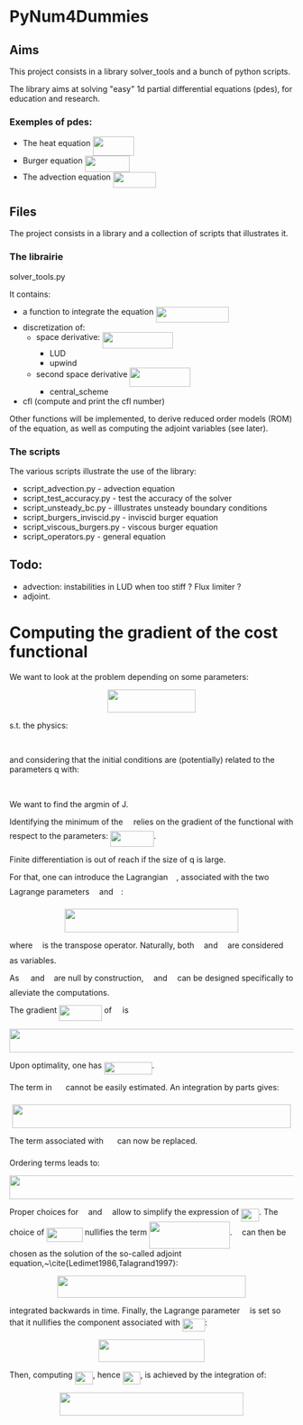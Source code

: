 # PyNum4Dummies

## Aims
This project consists in a library solver_tools and a bunch of python scripts.

The library aims at solving "easy" 1d partial differential equations (pdes), for education and research.


### Exemples of pdes:
* The heat equation <img src="https://rawgit.com/fgueniat/PyNum4Dummies/master/svgs/458569e3907f54a425e4fecadb138e1f.svg?invert_in_darkmode" align=middle width=73.767705pt height=33.42009pt/>
* Burger equation <img src="https://rawgit.com/fgueniat/PyNum4Dummies/master/svgs/ec7768a23e0ca2a447be1cc33a099882.svg?invert_in_darkmode" align=middle width=78.92775pt height=28.86675pt/>
* The advection equation <img src="https://rawgit.com/fgueniat/PyNum4Dummies/master/svgs/19a5775f98b29fc2720f13ec6f7851aa.svg?invert_in_darkmode" align=middle width=76.63986pt height=28.86675pt/>


## Files
The project consists in a library and a collection of scripts that illustrates it.


### The librairie 
solver_tools.py

It contains:
* a function to integrate the equation <img src="https://rawgit.com/fgueniat/PyNum4Dummies/master/svgs/940c85b13e2fb5a4a59056b59c583cf0.svg?invert_in_darkmode" align=middle width=129.80715pt height=28.86675pt/>
* discretization of:
  * space derivative: <img src="https://rawgit.com/fgueniat/PyNum4Dummies/master/svgs/7da93b46f7712a0110dbfb9d2035e68c.svg?invert_in_darkmode" align=middle width=125.696175pt height=28.86675pt/>
    - LUD
    - upwind
  * second space derivative <img src="https://rawgit.com/fgueniat/PyNum4Dummies/master/svgs/cb5f9f5c88b90ad2366ca70548b60f8d.svg?invert_in_darkmode" align=middle width=107.509545pt height=33.42009pt/>
    - central_scheme
* cfl (compute and print the cfl number)

Other functions will be implemented, to derive reduced order models (ROM) of the equation, as well as computing the adjoint variables (see later).

### The scripts
The various scripts illustrate the use of the library:
* script_advection.py - advection equation
* script_test_accuracy.py - test the accuracy of the solver
* script_unsteady_bc.py - illlustrates unsteady boundary conditions
* script_burgers_inviscid.py - inviscid burger equation
* script_viscous_burgers.py - viscous burger equation
* script_operators.py - general equation


## Todo:
* advection: instabilities in LUD when too stiff ? Flux limiter ?
* adjoint.




# Computing the gradient of the cost functional

We want to look at the problem depending on some parameters:

<p align="center"><img src="https://rawgit.com/fgueniat/PyNum4Dummies/master/svgs/0d357cfaf830c4e7c0dbc17ab01006b9.svg?invert_in_darkmode" align=middle width=155.940675pt height=41.121795pt/></p>
s.t. the physics:
<p align="center"><img src="https://rawgit.com/fgueniat/PyNum4Dummies/master/svgs/16283e6f9f4969cb2a841640a223eb9a.svg?invert_in_darkmode" align=middle width=110.076945pt height=16.376943pt/></p>
and considering that the initial conditions are (potentially) related to the parameters q with:
<p align="center"><img src="https://rawgit.com/fgueniat/PyNum4Dummies/master/svgs/6b1545e49da27eecc71689bc4caec24e.svg?invert_in_darkmode" align=middle width=96.687855pt height=16.376943pt/></p>

We want to find the argmin of J.

Identifying the minimum of the <img src="https://rawgit.com/fgueniat/PyNum4Dummies/master/svgs/8eb543f68dac24748e65e2e4c5fc968c.svg?invert_in_darkmode" align=middle width=10.65636pt height=22.38192pt/> relies on the gradient of the functional with respect to the parameters:
<img src="https://rawgit.com/fgueniat/PyNum4Dummies/master/svgs/8b3f544e88b0a34f6b2c1dff52a7660e.svg?invert_in_darkmode" align=middle width=77.02893pt height=28.61199pt/>. 

Finite differentiation is out of reach if the size of q is large.

For that, one can introduce the Lagrangian <img src="https://rawgit.com/fgueniat/PyNum4Dummies/master/svgs/ca0f3a73abc788c4c397d1c983cc5b31.svg?invert_in_darkmode" align=middle width=11.14542pt height=22.38192pt/>, associated with the two Lagrange parameters <img src="https://rawgit.com/fgueniat/PyNum4Dummies/master/svgs/fd8be73b54f5436a5cd2e73ba9b6bfa9.svg?invert_in_darkmode" align=middle width=9.553335pt height=22.74591pt/> and <img src="https://rawgit.com/fgueniat/PyNum4Dummies/master/svgs/07617f9d8fe48b4a7b3f523d6730eef0.svg?invert_in_darkmode" align=middle width=9.86799pt height=14.10255pt/>:

<p align="center"><img src="https://rawgit.com/fgueniat/PyNum4Dummies/master/svgs/a518e38eaed61e3ae0f0b3b2339d5646.svg?invert_in_darkmode" align=middle width=308.07975pt height=41.616135pt/></p>

where <img src="https://rawgit.com/fgueniat/PyNum4Dummies/master/svgs/0103700fa3db36d24bf7a94ad80ae6a5.svg?invert_in_darkmode" align=middle width=9.498225pt height=27.59823pt/> is the transpose operator. 
Naturally, both <img src="https://rawgit.com/fgueniat/PyNum4Dummies/master/svgs/6dbb78540bd76da3f1625782d42d6d16.svg?invert_in_darkmode" align=middle width=9.375135pt height=14.10255pt/> and <img src="https://rawgit.com/fgueniat/PyNum4Dummies/master/svgs/02578075daf3b73a16fbd736847ed846.svg?invert_in_darkmode" align=middle width=9.375135pt height=21.87504pt/> are considered as variables.

As <img src="https://rawgit.com/fgueniat/PyNum4Dummies/master/svgs/b8bc815b5e9d5177af01fd4d3d3c2f10.svg?invert_in_darkmode" align=middle width=12.80598pt height=22.38192pt/> and <img src="https://rawgit.com/fgueniat/PyNum4Dummies/master/svgs/3cf4fbd05970446973fc3d9fa3fe3c41.svg?invert_in_darkmode" align=middle width=8.398995pt height=14.10255pt/> are null by construction, <img src="https://rawgit.com/fgueniat/PyNum4Dummies/master/svgs/fd8be73b54f5436a5cd2e73ba9b6bfa9.svg?invert_in_darkmode" align=middle width=9.553335pt height=22.74591pt/> and <img src="https://rawgit.com/fgueniat/PyNum4Dummies/master/svgs/07617f9d8fe48b4a7b3f523d6730eef0.svg?invert_in_darkmode" align=middle width=9.86799pt height=14.10255pt/> can be designed specifically to alleviate the computations.

The gradient <img src="https://rawgit.com/fgueniat/PyNum4Dummies/master/svgs/cdcddae0e184a3d241940d91f2a584d1.svg?invert_in_darkmode" align=middle width=75.926895pt height=28.61199pt/> of <img src="https://rawgit.com/fgueniat/PyNum4Dummies/master/svgs/ca0f3a73abc788c4c397d1c983cc5b31.svg?invert_in_darkmode" align=middle width=11.14542pt height=22.38192pt/> is
<p align="center"><img src="https://rawgit.com/fgueniat/PyNum4Dummies/master/svgs/08fa9cd6495b8cbafdf4039d351151f5.svg?invert_in_darkmode" align=middle width=667.4877pt height=41.616135pt/></p>

Upon optimality, one has <img src="https://rawgit.com/fgueniat/PyNum4Dummies/master/svgs/8d8571e42d6aa0132bc47923de52b7aa.svg?invert_in_darkmode" align=middle width=85.308795pt height=22.38192pt/>.

The term in <img src="https://rawgit.com/fgueniat/PyNum4Dummies/master/svgs/c2f43910af366cae2d41e81ddd7e93a5.svg?invert_in_darkmode" align=middle width=16.437795pt height=22.74591pt/> cannot be easily estimated. An integration by parts gives:


<p align="center"><img src="https://rawgit.com/fgueniat/PyNum4Dummies/master/svgs/79e3554dc3d7a585a5455122efd64082.svg?invert_in_darkmode" align=middle width=493.47705pt height=41.121795pt/></p>

The term associated with <img src="https://rawgit.com/fgueniat/PyNum4Dummies/master/svgs/d334a39817444a817c8f52832258f502.svg?invert_in_darkmode" align=middle width=16.437795pt height=22.74591pt/> can now be replaced.

Ordering terms leads to:

<p align="center"><img src="https://rawgit.com/fgueniat/PyNum4Dummies/master/svgs/1e698cb5c759f60facba494875ddb23a.svg?invert_in_darkmode" align=middle width=948.189pt height=42.58287pt/></p>

Proper choices for <img src="https://rawgit.com/fgueniat/PyNum4Dummies/master/svgs/0ae3f8e52e8833a55be05df21031a4fc.svg?invert_in_darkmode" align=middle width=9.553335pt height=22.74591pt/> and <img src="https://rawgit.com/fgueniat/PyNum4Dummies/master/svgs/07617f9d8fe48b4a7b3f523d6730eef0.svg?invert_in_darkmode" align=middle width=9.86799pt height=14.10255pt/> allow to simplify the expression of <img src="https://rawgit.com/fgueniat/PyNum4Dummies/master/svgs/77f72004c2606e02e7d9060c80ccca7e.svg?invert_in_darkmode" align=middle width=31.963965pt height=22.38192pt/>.
The choice of <img src="https://rawgit.com/fgueniat/PyNum4Dummies/master/svgs/544873064b19aa6af6bc1a0f71eddf75.svg?invert_in_darkmode" align=middle width=64.20282pt height=24.56553pt/> nullifies the term <img src="https://rawgit.com/fgueniat/PyNum4Dummies/master/svgs/99a630258fff19b09dad026d69902c4e.svg?invert_in_darkmode" align=middle width=143.25399pt height=47.6718pt/>.
<img src="https://rawgit.com/fgueniat/PyNum4Dummies/master/svgs/0ae3f8e52e8833a55be05df21031a4fc.svg?invert_in_darkmode" align=middle width=9.553335pt height=22.74591pt/> can then be chosen as the solution of the so-called adjoint equation,~\cite{Ledimet1986,Talagrand1997}:
<p align="center"><img src="https://rawgit.com/fgueniat/PyNum4Dummies/master/svgs/16cd4b56c6e04130965b7a0b2f11f729.svg?invert_in_darkmode" align=middle width=333.12345pt height=39.30498pt/></p>
integrated backwards in time. 
Finally, the Lagrange parameter <img src="https://rawgit.com/fgueniat/PyNum4Dummies/master/svgs/727ea98f01155866832ba9919f928160.svg?invert_in_darkmode" align=middle width=9.86799pt height=14.10255pt/> is set so that it nullifies the component associated with <img src="https://rawgit.com/fgueniat/PyNum4Dummies/master/svgs/eab061cb04530c077526ab0ef8b7bfd8.svg?invert_in_darkmode" align=middle width=40.34184pt height=22.74591pt/>:
<p align="center"><img src="https://rawgit.com/fgueniat/PyNum4Dummies/master/svgs/ca0d3b418b6e39f36a643cb76db332b8.svg?invert_in_darkmode" align=middle width=188.34255pt height=40.274355pt/></p>
Then, computing <img src="https://rawgit.com/fgueniat/PyNum4Dummies/master/svgs/77f72004c2606e02e7d9060c80ccca7e.svg?invert_in_darkmode" align=middle width=31.963965pt height=22.38192pt/>, hence <img src="https://rawgit.com/fgueniat/PyNum4Dummies/master/svgs/8116b309283a1964c0488ce84f61c376.svg?invert_in_darkmode" align=middle width=31.474905pt height=22.38192pt/>, is achieved by the integration of:
<p align="center"><img src="https://rawgit.com/fgueniat/PyNum4Dummies/master/svgs/ada9d358292a2ddd134f8456fade4925.svg?invert_in_darkmode" align=middle width=325.57965pt height=41.616135pt/></p>


